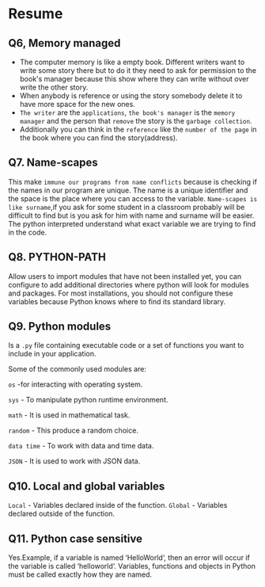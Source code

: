 # Resume

## Q6, Memory managed

* The computer memory is like a empty book. Different writers want to write some story there but to do it they need to ask for permission to the book's manager because this show where they can write without over write the other story.
* When anybody is reference or using the story somebody delete it to have more space for the new ones.
* `The writer` are the `applications`, `the book's manager` is the `memory manager` and the person that `remove` the story is the `garbage collection`.
* Additionally you can think in the `reference` like the `number of the page` in the book where you can find the story(address).

## Q7. Name-scapes

This make `immune our programs from name conflicts` because is checking if the names in our program are unique. The name is a unique identifier and the space is the place where you can access to the variable.
`Name-scapes is like surname`,if you ask for some student in a classroom probably will be  difficult to find but is you ask for him with name and surname will be easier. The python interpreted understand what exact variable we are trying to find in the code.

## Q8. PYTHON-PATH

Allow users to import modules that have not been installed yet, you can configure to add additional directories where python will look for modules and packages. For most installations, you should not configure these variables because Python knows where to find its standard library.

## Q9. Python modules

Is a `.py` file containing executable code or a set of functions you want to include in your application.

Some of the commonly used modules are:

`os` -for interacting with operating system.

`sys` - To manipulate python runtime environment.

`math` - It is used in mathematical task.

`random` - This produce a random choice.

`data time` - To work with data and time data.

`JSON` - It is used to work with JSON data.

## Q10. Local and global variables

`Local` - Variables declared inside of the function.
`Global` - Variables declared outside of the function.

## Q11. Python case sensitive

Yes.Example, if a variable is named ‘HelloWorld‘, then an error will occur if the variable is called ‘helloworld‘. Variables, functions and objects in Python must be called exactly how they are named.
